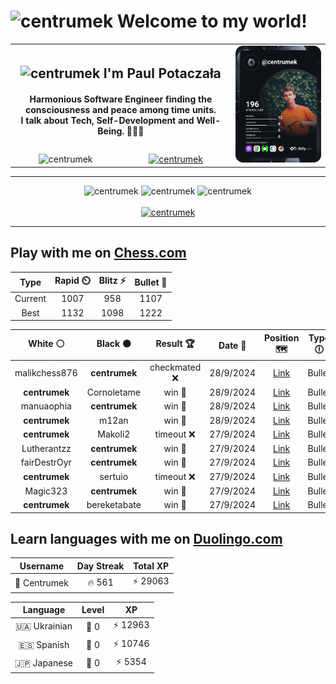 <h1>
  <img
    src="https://emojis.slackmojis.com/emojis/images/1531849430/4246/blob-sunglasses.gif"
    width="30"
    alt="centrumek"
  />
  Welcome to my world!
</h1>

<table>
  <tbody>
    <tr>
      <td align="center" width="70%" colspan="2">
        <h2>
          <img
            src="https://raw.githubusercontent.com/MartinHeinz/MartinHeinz/master/wave.gif"
            width="30px"
            alt="centrumek"
          />
          I'm Paul Potaczała
        </h2>
        <h4>
          Harmonious Software Engineer finding the consciousness and peace among time units.
          <br/>
          I talk about Tech, Self-Development and Well-Being. 🌿🧘🚀
        </h4>
      </td>
      <td width="30%" rowspan="2">
        <a href="https://app.daily.dev/centrumek">
          <img
            src="./devcard.svg"
            alt="centrumek"
          />
        </a>
      </td>
    </tr>
    <tr align="center">
      <td>
        <img
          src="https://komarev.com/ghpvc/?username=centrumek&label=visitors&color=0e75b6&style=flat"
          alt="centrumek"
        >
      </td>
      <td>
        <a href="https://stackoverflow.com/users/14496012/centrumek">
          <img
            src="https://stackoverflow.com/users/flair/14496012.png?theme=dark"
            alt="centrumek"
          >
        </a>
      </td>
    </tr>
  </tbody>
</table>

---
<div align="center">
  <img 
    src="https://github-readme-stats.vercel.app/api?username=centrumek&show_icons=true&count_private=true&theme=dark&hide_border=true&hide=issues,contribs&bg_color=00000000"
    alt="centrumek"
  />
  <img
    src="https://github-readme-stats.vercel.app/api/top-langs/?username=centrumek&layout=compact&hide_border=true&theme=dark&bg_color=00000000&langs_count=6&exclude_repo=air-statistic-app"
    alt="centrumek"
  />
  <img 
    src="https://github-readme-streak-stats.herokuapp.com?user=centrumek&theme=dark&hide_border=true&background=FFFFFF00"
    alt="centrumek"
  />
  <br/>
  <br/>
  <a href="https://www.buymeacoffee.com/centrumek">
    <img
      src="https://cdn.buymeacoffee.com/buttons/v2/default-orange.png"
      height="50"
      width="210"
      alt="centrumek"
    />
  </a>
</div>

---

## Play with me on [Chess.com](https://www.chess.com/member/centrumek)

<div align="center">
<!--START_SECTION:chessStats-->
<!-- Automatically generated with https://github.com/Balastrong/chess-stats-action -->

| Type | Rapid ⏲️ | Blitz ⚡ | Bullet 🔫 |
|:---:|:---:|:---:|:---:|
| Current | 1007 | 958 | 1107 |
| Best | 1132 | 1098 | 1222 |

| White ⚪ | Black ⚫ | Result 🏆 | Date 📅 | Position 🗺️ | Type 🕕 |
|:---:|:---:|:---:|:---:|:---:|:---:|
| malikchess876 | **centrumek** | checkmated ❌ | 28/9/2024 | <a href="http://www.ee.unb.ca/cgi-bin/tervo/fen.pl?select=r5nr/pp1q4/1kpP4/P3P2p/3P4/3Q4/1P3PPP/R3KB1R b KQ -">Link</a> | Bullet |
| **centrumek** | Cornoletame | win 🥇 | 28/9/2024 | <a href="http://www.ee.unb.ca/cgi-bin/tervo/fen.pl?select=N1b3k1/pp4pp/8/1PbQ4/2Pp1r2/PK1P2q1/8/R7 b - -">Link</a> | Bullet |
| manuaophia | **centrumek** | win 🥇 | 28/9/2024 | <a href="http://www.ee.unb.ca/cgi-bin/tervo/fen.pl?select=7r/pp1b3P/2p5/2kpP3/8/1PP2N2/P5r1/2KR3R w - -">Link</a> | Bullet |
| **centrumek** | m12an | win 🥇 | 28/9/2024 | <a href="http://www.ee.unb.ca/cgi-bin/tervo/fen.pl?select=3Q4/1q2kppp/2p1pn2/p3n3/2P5/1P3P2/P3B1PP/2KR4 b - -">Link</a> | Bullet |
| **centrumek** | Makoli2 | timeout ❌ | 27/9/2024 | <a href="http://www.ee.unb.ca/cgi-bin/tervo/fen.pl?select=8/1k5p/8/p1pP3P/PpN5/1Pb5/2K2q2/8 w - -">Link</a> | Bullet |
| Lutherantzz | **centrumek** | win 🥇 | 27/9/2024 | <a href="http://www.ee.unb.ca/cgi-bin/tervo/fen.pl?select=6r1/pp6/3p4/8/PP4P1/4k1K1/5N2/8 w - -">Link</a> | Bullet |
| fairDestrOyr | **centrumek** | win 🥇 | 27/9/2024 | <a href="http://www.ee.unb.ca/cgi-bin/tervo/fen.pl?select=8/8/p3pk2/r4p2/6n1/8/2P5/2K5 w - -">Link</a> | Bullet |
| **centrumek** | sertuio | timeout ❌ | 27/9/2024 | <a href="http://www.ee.unb.ca/cgi-bin/tervo/fen.pl?select=6k1/4Bppp/p7/3p4/P2r4/6P1/2r4P/6K1 w - -">Link</a> | Bullet |
| Magic323 | **centrumek** | win 🥇 | 27/9/2024 | <a href="http://www.ee.unb.ca/cgi-bin/tervo/fen.pl?select=8/p3k3/5n2/6p1/6P1/5PK1/r7/8 w - -">Link</a> | Bullet |
| **centrumek** | bereketabate | win 🥇 | 27/9/2024 | <a href="http://www.ee.unb.ca/cgi-bin/tervo/fen.pl?select=R7/8/1k2P3/2p2N1p/1pB2B2/5R2/P4K1P/8 b - -">Link</a> | Bullet |

<!--END_SECTION:chessStats-->
</div>

## Learn languages with me on [Duolingo.com](https://www.duolingo.com/profile/Centrumek)

<div align="center">
<!--START_SECTION:duolingoStats-->
<!-- Automatically generated with https://github.com/centrumek/duolingo-readme-stats-->

| Username | Day Streak | Total XP |
|:---:|:---:|:---:|
| 👤 Centrumek | 🔥 561 | ⚡ 29063 |

| Language | Level | XP |
|:---:|:---:|:---:|
| 🇺🇦 Ukrainian | 👑 0 | ⚡ 12963 |
| 🇪🇸 Spanish | 👑 0 | ⚡ 10746 |
| 🇯🇵 Japanese | 👑 0 | ⚡ 5354 |

<!--END_SECTION:duolingoStats-->
</div>
<!--
**centrumek/centrumek** is a ✨ _special_ ✨ repository because its `README.md` (this file) appears on your GitHub profile.

Here are some ideas to get you started:

- 🔭 I’m currently working on ...
- 🌱 I’m currently learning ...
- 👯 I’m looking to collaborate on ...
- 🤔 I’m looking for help with ...
- 💬 Ask me about ...
- 📫 How to reach me: ...
- 😄 Pronouns: ...
- ⚡ Fun fact: ...
-->
